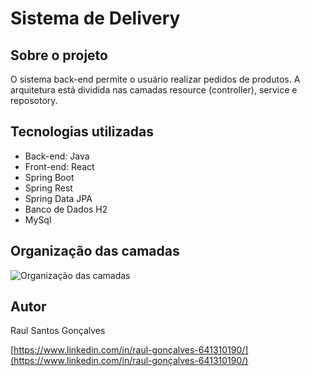 # Sistema de Delivery

## Sobre o projeto
O sistema back-end permite o usuário realizar pedidos de produtos. A arquitetura está dividida nas camadas resource (controller), service e reposotory.

## Tecnologias utilizadas
* Back-end: Java
* Front-end: React
* Spring Boot
* Spring Rest
* Spring Data JPA
* Banco de Dados H2
* MySql

## Organização das camadas
![Organização das camadas](camadas/uml.png)

## Autor
Raul Santos Gonçalves

[https://www.linkedin.com/in/raul-gonçalves-641310190/](https://www.linkedin.com/in/raul-gonçalves-641310190/)
